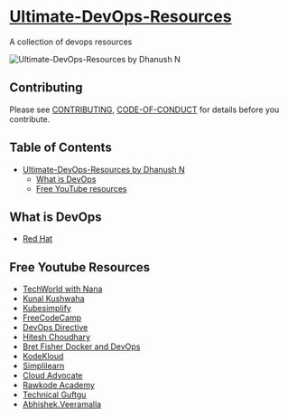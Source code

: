 # [Ultimate-DevOps-Resources](https://github.com/DhanushNehru/Ultimate-DevOps-Resources)

A collection of devops resources 

![Ultimate-DevOps-Resources by Dhanush N](https://github.com/DhanushNehru/Ultimate-DevOps-Resources/blob/main/cover.png)


## Contributing

Please see [CONTRIBUTING](https://github.com/DhanushNehru/Ultimate-DevOps-Resources/blob/main/CONTRIBUTING.md), [CODE-OF-CONDUCT](https://github.com/DhanushNehru/Ultimate-DevOps-Resources/blob/main/CODE-OF-CONDUCT.md) for details before you contribute.

## Table of Contents

- [Ultimate-DevOps-Resources by Dhanush N](https://github.com/DhanushNehru/Ultimate-DevOps-Resources)
  - [What is DevOps](#what-is-devops)
  - [Free YouTube resources](#free-youtube-resources)

## What is DevOps
 - [Red Hat](https://www.redhat.com/en/topics/devops)
 
## Free Youtube Resources
 - [TechWorld with Nana](https://www.youtube.com/@TechWorldwithNana)
 - [Kunal Kushwaha](https://www.youtube.com/@KunalKushwaha) 
 - [Kubesimplify](https://www.youtube.com/@kubesimplify)
 - [FreeCodeCamp](https://www.youtube.com/@freecodecamp)
 - [DevOps Directive](https://www.youtube.com/@DevOpsDirective)
 - [Hitesh Choudhary](https://www.youtube.com/@HiteshChoudharydotcom)
 - [Bret Fisher Docker and DevOps](https://www.youtube.com/@BretFisher)
 - [KodeKloud ](https://www.youtube.com/@KodeKloud)
 - [Simplilearn](https://www.youtube.com/@SimplilearnOfficial)
 - [Cloud Advocate](https://www.youtube.com/@CloudAdvocate)
 - [Rawkode Academy](https://www.youtube.com/@RawkodeAcademy)
 - [Technical Guftgu](https://www.youtube.com/@TechnicalGuftgu)
 - [Abhishek.Veeramalla](https://www.youtube.com/@AbhishekVeeramalla)
